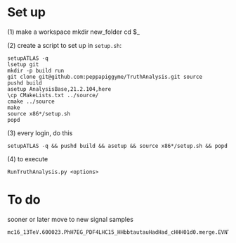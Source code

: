 # Set up

(1) make a workspace
mkdir new_folder
cd $_

(2) create a script to set up
in `setup.sh`:

```
setupATLAS -q
lsetup git
mkdir -p build run
git clone git@github.com:peppapiggyme/TruthAnalysis.git source
pushd build
asetup AnalysisBase,21.2.104,here
\cp CMakeLists.txt ../source/
cmake ../source
make
source x86*/setup.sh
popd
```

(3) every login, do this
```
setupATLAS -q && pushd build && asetup && source x86*/setup.sh && popd
```

(4) to execute
```
RunTruthAnalysis.py <options>
```

# To do
sooner or later move to new signal samples
```
mc16_13TeV.600023.PhH7EG_PDF4LHC15_HHbbtautauHadHad_cHHH01d0.merge.EVNT.e7954_e7400
```
